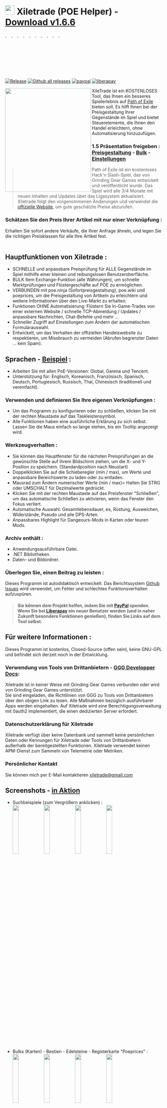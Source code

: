 # <img src="https://i.imgur.com/dhWQgtY.png" width="30" height="30"> Xiletrade (POE Helper) - [Download v1.6.6](https://github.com/maxensas/xiletrade/releases/download/1.6.6/Xiletrade_win-x64.7z)  

[<img width="3%" height="3%" src="https://user-images.githubusercontent.com/62154281/104107842-feae5080-52bf-11eb-8e8f-d8827f1f0334.png">](https://github.com/maxensas/xiletrade)
[<img width="3%" height="3%" src="https://user-images.githubusercontent.com/62154281/104107838-fd7d2380-52bf-11eb-8d47-f949fd7a3b58.png">](https://github.com/maxensas/xiletrade/blob/master/readme/README.kr.md)
[<img width="3%" height="3%" src="https://user-images.githubusercontent.com/62154281/104107835-fd7d2380-52bf-11eb-8e08-614b2610eca4.png">](https://github.com/maxensas/xiletrade/blob/master/readme/README.fr.md)
[<img width="3%" height="3%" src="https://user-images.githubusercontent.com/62154281/104107839-fe15ba00-52bf-11eb-807e-25088a595f33.png">](https://github.com/maxensas/xiletrade/blob/master/readme/README.es.md)
[<img width="3%" height="3%" src="https://user-images.githubusercontent.com/62154281/104107836-fd7d2380-52bf-11eb-8ba2-bcdc04dab8b9.png">](https://github.com/maxensas/xiletrade/blob/master/readme/README.de.md)
[<img width="3%" height="3%" src="https://user-images.githubusercontent.com/62154281/104107833-fce48d00-52bf-11eb-896a-c5671965cb51.png">](https://github.com/maxensas/xiletrade/blob/master/readme/README.pt.md)
[<img width="3%" height="3%" src="https://user-images.githubusercontent.com/62154281/104107837-fd7d2380-52bf-11eb-8df0-091c9d9cc05a.png">](https://github.com/maxensas/xiletrade/blob/master/readme/README.ru.md)
[<img width="3%" height="3%" src="https://user-images.githubusercontent.com/62154281/104107841-feae5080-52bf-11eb-8ca7-1f402cbf6e5e.png">](https://github.com/maxensas/xiletrade/blob/master/readme/README.th.md)
[<img width="3%" height="3%" src="https://user-images.githubusercontent.com/62154281/104107840-fe15ba00-52bf-11eb-939e-d98bba60877d.png">](https://github.com/maxensas/xiletrade/blob/master/readme/README.tw.md)
[<img width="3%" height="3%" src="https://user-images.githubusercontent.com/62154281/104107834-fce48d00-52bf-11eb-8902-02d5a6d457c8.png">](https://github.com/maxensas/xiletrade/blob/master/readme/README.cn.md)<br>  
[![Release](https://img.shields.io/github/release/maxensas/xiletrade.svg)](https://github.com/maxensas/xiletrade/releases/) 
[![Github all releases](https://img.shields.io/github/downloads/maxensas/xiletrade/total.svg)](https://GitHub.com/maxensas/xiletrade/releases/) [![paypal](https://img.shields.io/badge/Donate-Paypal-blue.svg)](https://www.paypal.com/donate/?hosted_button_id=48ZSB3UMNAU6J) [![liberapay](https://img.shields.io/liberapay/patrons/Xiletrade.svg?logo=liberapay)](https://de.liberapay.com/Xiletrade/donate) 

<img align="left" width="275" height="332" src="https://user-images.githubusercontent.com/62154281/120824871-221cb500-c559-11eb-9958-841dbc26dc90.png">

XileTrade ist ein KOSTENLOSES Tool, das Ihnen ein besseres Spielerlebnis auf [Path of Exile](https://de.pathofexile.com/) bieten soll. Es hilft Ihnen bei der Preisgestaltung Ihrer Gegenstände im Spiel und bietet Steuerelemente, die Ihnen den Handel erleichtern, ohne Automatisierung hinzuzufügen.
### 1.5 Präsentation freigeben : [Preisgestaltung](https://youtu.be/4mP3uOsr8oc) - [Bulk](https://youtu.be/6yuLZXTho-A) - [Einstellungen](https://youtu.be/libdIjrNM-8 )<br>
> Path of Exile ist ein kostenloses Hack'n Slash-Spiel, das von Grinding Gear Games entwickelt und veröffentlicht wurde. Das Spiel wird alle 3/4 Monate mit neuen Inhalten und Updates über das Ligasystem aktualisiert.
> Xiletrade folgt den vorgenommenen Änderungen und verwendet die [offizielle Website](https://de.pathofexile.com/trade/search/), um gute geschätzte Preise abzurufen.

### Schätzen Sie den Preis Ihrer Artikel mit nur einer Verknüpfung :
Erhalten Sie sofort andere Verkäufe, die Ihrer Anfrage ähneln, und legen Sie die richtigen Preisklassen für alle Ihre Artikel fest.<br> <br>

## Hauptfunktionen von Xiletrade :
* SCHNELLE und anpassbare Preisprüfung für ALLE Gegenstände im Spiel mithilfe einer kleinen und reibungslosen Benutzeroberfläche.
* BULK Item Exchange-Funktion (alle Währungen), um schnelle Marktprüfungen und Flüstergeschäfte auf POE zu ermöglichen.
* VERBUNDEN mit poe.ninja (Sofortpreisgestaltung), poe.wiki und poeprices, um die Preisgestaltung von Artikeln zu erleichtern und weitere Informationen über den Live-Markt zu erhalten.
* Funktionen OHNE Automatisierung: Flüstern Sie In-Game-Trades von einer externen Website / schnelle TCP-Abmeldung / Updates / anpassbare Nachrichten, Chat-Befehle und mehr ...
* Schneller Zugriff auf Einstellungen zum Ändern der automatischen Formularauswahl.
* Entwickelt, um das Verhalten der offiziellen Handelswebsite zu respektieren, um Missbrauch zu vermeiden (Abrufen begrenzter Daten ... kein Spam).

## Sprachen - [Beispiel](https://github.com/maxensas/xiletrade/blob/master/LANGUAGES.md) :
* Arbeiten Sie mit allen PoE-Versionen: Global, Garena und Tencent.
* Unterstützung für: Englisch, Koreanisch, Französisch, Spanisch, Deutsch, Portugiesisch, Russisch, Thaï, Chinesisch (traditionell und vereinfacht).

### Verwenden und definieren Sie Ihre eigenen Verknüpfungen :
* Um das Programm zu konfigurieren oder zu schließen, klicken Sie mit der rechten Maustaste auf das Taskleistensymbol.
* Alle Funktionen haben eine ausführliche Erklärung zu sich selbst. Lassen Sie die Maus einfach so lange stehen, bis ein Tooltip angezeigt wird.

### Werkzeugverhalten :
* Sie können das Hauptfenster für die nächsten Preisprüfungen an die gewünschte Stelle auf Ihrem Bildschirm ziehen, um die X- und Y-Position zu speichern. (Standardposition nach Neustart)
* Doppelklicken Sie auf die Schieberegler (min / max), um Werte und anpassbare Bereichswerte zu laden oder zu entladen.
* Mausrad zum Ändern numerischer Werte (min / max)> Halten Sie STRG oder UMSCHALT für Dezimalwerte gedrückt.
* Klicken Sie mit der rechten Maustaste auf das Preisfenster "Schließen", um das automatische Schließen zu aktivieren, wenn das Fenster den Fokus verliert.
* Automatische Auswahl: Gesamtlebensdauer, es, Rüstung, Ausweichen, Widerstände, Pseudo und alle DPS-Arten.
* Anpassbares Highlight für Dangeours-Mods in Karten oder teuren Mods.

### Archiv enthält :
* Anwendungsausführbare Datei.
* .NET Bibliotheken.
* Daten- und Bildordner.

### Überlegen Sie, einen Beitrag zu leisten :
Dieses Programm ist autodidaktisch entwickelt. Das Berichtssystem [Github Issues](https://github.com/maxensas/xiletrade/issues) wird verwendet, um Fehler und schlechtes Funktionsverhalten aufzuspüren.
> #### Sie können dem Projekt helfen, indem Sie mit [PayPal](https://www.paypal.com/donate/?hosted_button_id=48ZSB3UMNAU6J) spenden. Wenn Sie bei [Liberapay](https://de.liberapay.com/Xiletrade/) ein neuer Benutzer werden (und in naher Zukunft besondere Funktionen genießen), finden Sie Links auf dem Tool selbst.

## Für weitere Informationen :
Dieses Programm ist kostenlos, Closed-Source (offen sein), keine GNU-GPL und befindet sich derzeit noch in der Entwicklung.

### Verwendung von Tools von Drittanbietern - [GGG Developper Docs](https://www.pathofexile.com/developer/docs/index#policy):
Xiletrade ist in keiner Weise mit Grinding Gear Games verbunden oder wird von Grinding Gear Games unterstützt.<br>
Sie sind eingeladen, die Richtlinien von GGG zu Tools von Drittanbietern über den obigen Link zu lesen. Alle Maßnahmen bezüglich ausführbarer Apps werden eingehalten. Auf Xiletrade wird eine Berechtigungsverwaltung mit 0auth2 implementiert, die einen dedizierten Server erfordert.<br> 

### Datenschutzerklärung für Xiletrade
Xiletrade verfügt über keine Datenbank und sammelt keine persönlichen Daten oder Kennungen für Xiletrade oder Tools von Drittanbietern außerhalb der bereitgestellten Funktionen.
Xiletrade verwendet keinen APM-Dienst zum Sammeln von Telemetrie oder Metriken.

### Persönlicher Kontakt
Sie können mich per E-Mail kontaktieren xiletrade@gmail.com 

## Screenshots - [in Aktion](https://github.com/maxensas/xiletrade/blob/master/SCREENSHOTS.md)
* Suchbeispiele (zum Vergrößern anklicken) :  
<img src="https://user-images.githubusercontent.com/62154281/104071582-bfbdc380-5209-11eb-8702-e0488e2deb29.png" width="20%" height="20%"> <img src="https://user-images.githubusercontent.com/62154281/104071669-e8de5400-5209-11eb-8b78-b11148e33ce1.png" width="20%" height="20%"> <img src="https://user-images.githubusercontent.com/62154281/104071722-06132280-520a-11eb-94cf-6dc8a7fc357f.png" width="20%" height="20%"> <img src="https://user-images.githubusercontent.com/62154281/104071773-22af5a80-520a-11eb-8f64-2d44d4267db0.png" width="20%" height="20%">
* Bulks (Karten) - Bestien - Edelsteine - Registerkarte "Poeprices" :  
<img src="https://user-images.githubusercontent.com/62154281/104072417-79696400-520b-11eb-884b-4c2ab9687aa1.png" width="20%" height="20%"> <img src="https://user-images.githubusercontent.com/62154281/104072476-9b62e680-520b-11eb-834b-e8ca43e32f3c.png" width="20%" height="20%" align="top"> <img src="https://user-images.githubusercontent.com/62154281/104072512-addd2000-520b-11eb-878c-a9022ab55f26.png" width="20%" height="20%" align="top"> <img src="https://user-images.githubusercontent.com/62154281/104073427-f39ae800-520d-11eb-9266-24a44f6e9708.png" width="20%" height="20%" align="top">
* Xiletrade-Einstellungen :  
<img src="https://user-images.githubusercontent.com/62154281/104072131-d6b0e580-520a-11eb-97fe-6b917e9d5bb6.png" width="20%" height="20%"> <img src="https://user-images.githubusercontent.com/62154281/104072169-f7793b00-520a-11eb-8417-02b2d4185463.png" width="20%" height="20%"> <img src="https://user-images.githubusercontent.com/62154281/104072213-0e1f9200-520b-11eb-8c13-bab34c9a807a.png" width="20%" height="20%"> 
* System tray :  
     <img src="https://user-images.githubusercontent.com/62154281/104071973-7c178980-520a-11eb-8669-0527c3925b9e.png" width="30%" height="30%">
